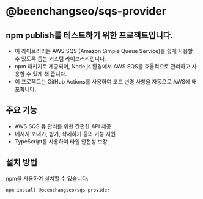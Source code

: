 # @beenchangseo/sqs-provider

## npm publish를 테스트하기 위한 프로젝트입니다.

- 이 라이브러리는 AWS SQS (Amazon Simple Queue Service)를 쉽게 사용할 수 있도록 돕는 커스텀 라이브러리입니다. 
- npm 패키지로 제공되어, Node.js 환경에서 AWS SQS를 효율적으로 관리하고 사용할 수 있게 해 줍니다.
- 이 프로젝트는 GitHub Actions를 사용하여 코드 변경 사항을 자동으로 AWS에 배포합니다.

## 주요 기능

- AWS SQS 큐 관리를 위한 간편한 API 제공
- 메시지 보내기, 받기, 삭제하기 등의 기능 지원
- TypeScript를 사용하여 타입 안전성 보장

## 설치 방법

npm을 사용하여 설치할 수 있습니다:

```bash
npm install @beenchangseo/sqs-provider
```

